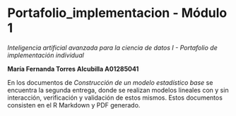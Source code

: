 # Portafolio_implementacion - Módulo 1
*Inteligencia artificial avanzada para la ciencia de datos I - Portafolio de implementación individual*

**María Fernanda Torres Alcubilla A01285041**

En los documentos de *Construcción de un modelo estadístico base* se encuentra la segunda entrega, donde se realizan modelos lineales con y sin interacción, verificación y validación de estos mismos. Estos documentos consisten en el R Markdown y PDF generado.
